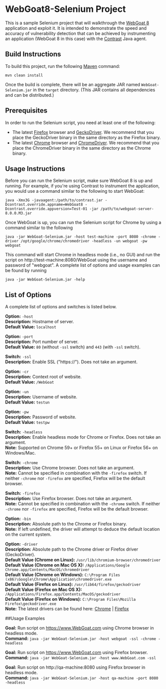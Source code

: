 # WebGoat8-Selenium Project
This is a sample Selenium project that will walkthrough the [WebGoat 8](https://github.com/WebGoat/WebGoat) application and exploit it. It is intended to demonstrate the speed and accuracy of vulnerability detection that can be achieved by instrumenting an application (WebGoat 8 in this case) with the [Contrast](https://www.contrastsecurity.com/) Java agent.

## Build Instructions
To build this project, run the following [Maven](https://maven.apache.org/) command:
```
mvn clean install
```
Once the build is complete, there will be an aggregate JAR named `WebGoat-Selenium.jar` in the `target` directory. (This JAR contains all dependencies and can be distributed.)

## Prerequisites

In order to run the Selenium script, you need at least one of the following:

* The latest [Firefox](https://www.mozilla.org/en-US/firefox/new/) browser and [GeckoDriver](https://github.com/mozilla/geckodriver/releases). We recommend that you place the GeckoDriver binary in the same directory as the Firefox binary.
* The latest [Chrome](https://www.google.com/chrome/) browser and [ChromeDriver](https://sites.google.com/a/chromium.org/chromedriver/). We recommend that you place the ChromeDriver binary in the same directory as the Chrome binary.

## Usage Instructions
Before you can run the Selenium script, make sure WebGoat 8 is up and running. For example, if you're using Contrast to instrument the application, you would use a command similar to the following to start WebGoat:
```
java -Xmx3G -javaagent:/path/to/contrast.jar -Dcontrast.override.appname=WebGoat8 -Dcontrast.override.appversion=Test-01 -jar /path/to/webgoat-server-8.0.0.M3.jar
```
Once WebGoat is up, you can run the Selenium script for Chrome by using a command similar to the following
```
java -jar WebGoat-Selenium.jar -host test-machine -port 8080 -chrome -driver /opt/google/chrome/chromedriver -headless -un webgoat -pw webgoat
```
This command will start Chrome in headless mode (i.e., no GUI) and run the script on http://test-machine:8080/WebGoat using the username and password of "webgoat". A complete list of options and usage examples can be found by running
 ```
 java -jar WebGoat-Selenium.jar -help
 ```

## List of Options

A complete list of options and switches is listed below.

**Option:** `-host`  
**Description:** Hostname of server.  
**Default Value:** `localhost`

**Option:** `-port`  
**Description:** Port number of server.  
**Default Value:** `80` (without `-ssl` switch) and `443` (with `-ssl` switch).

**Switch:** `-ssl`  
**Description:** Enable SSL ("https://"). Does not take an argument.

**Option:** `-cr`  
**Description:** Context root of website.  
**Default Value:** `/WebGoat`

**Option:** `-un`  
**Description:** Username of website.  
**Default Value:** `testun`

**Option:** `-pw`  
**Description:** Password of website.  
**Default Value:** `testpw`

**Switch:** `-headless`  
**Description:** Enable headless mode for Chrome or Firefox. Does not take an argument.  
**Note:** Supported on Chrome 59+ or Firefox 55+ on Linux or Firefox 56+ on Windows/Mac.

**Switch:** `-chrome`  
**Description:** Use Chrome browser. Does not take an argument.  
**Note:** Cannot be specified in combination with the `-firefox` switch. If neither `-chrome` nor `-firefox` are specified, Firefox will be the default browser.

**Switch:** `-firefox`  
**Description:** Use Firefox browser. Does not take an argument.  
**Note:** Cannot be specified in combination with the `-chrome` switch. If neither `-chrome` nor `-firefox` are specified, Firefox will be the default browser.

**Option:** `-bin`  
**Description:** Absolute path to the Chrome or Firefox binary.  
**Note:** If left undefined, the driver will attempt to deduce the default location on the current system.

**Option:** `-driver`  
**Description:** Absolute path to the Chrome driver or Firefox driver (GeckoDriver).  
**Default Value (Chrome on Linux):** `/usr/lib/chromium-browser/chromedriver`  
**Default Value (Chrome on Mac OS X):** `/Applications/Google Chrome.app/Contents/MacOS/chromedriver`  
**Default Value (Chrome on Windows):** `C:\Program Files (x86)\Google\Chrome\Application\chromedriver.exe`  
**Default Value (Firefox on Linux):** `/usr/lib64/firefox/geckodriver`  
**Default Value (Firefox on Mac OS X):** `/Applications/Firefox.app/Contents/MacOS/geckodriver`  
**Default Value (Firefox on Windows):** `C:\Program Files\Mozilla Firefox\geckodriver.exe`  
**Note:** The latest drivers can be found here:
[Chrome](https://sites.google.com/a/chromium.org/chromedriver/downloads) | [Firefox](https://github.com/mozilla/geckodriver/releases)


##Usage Examples

**Goal:** Run script on https://www.WebGoat.com using Chrome browser in headless mode.  
**Command:** `java -jar WebGoat-Selenium.jar -host webgoat -ssl -chrome -headless`

**Goal:** Run script on https://www.WebGoat.com using Firefox browser.  
**Command:** ``java -jar WebGoat-Selenium.jar -host www.WebGoat.com -ssl``

**Goal:** Run script on http://qa-machine:8080 using Firefox browser in headless mode.  
**Command:** ``java -jar WebGoat-Selenium.jar -host qa-machine -port 8080 -headless``
